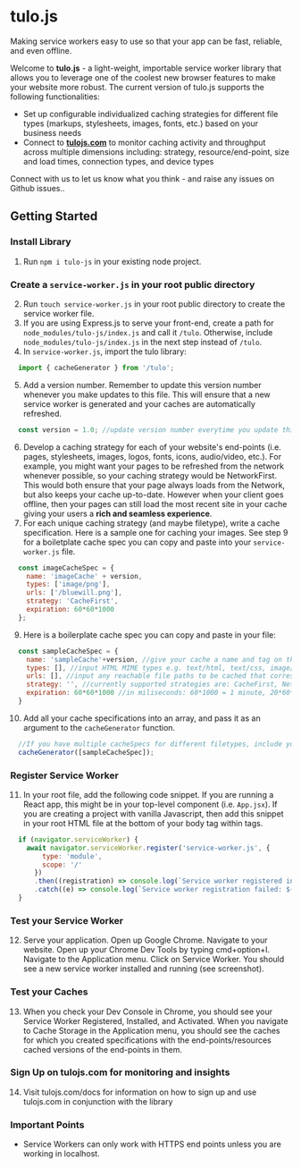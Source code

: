 # tulo.js
Making service workers easy to use so that your app can be fast, reliable, and even offline.

Welcome to **tulo.js** - a light-weight, importable service worker library that allows you to leverage one of the coolest new browser features to make your website more robust. The current version of tulo.js supports the following functionalities:
  - Set up configurable individualized caching strategies for different file types (markups, stylesheets, images, fonts, etc.) based on your business needs
  - Connect to **[tulojs.com](https://tulojs.com)** to monitor caching activity and throughput across multiple dimensions including: strategy, resource/end-point, size and load times, connection types, and device types
  

Connect with us to let us know what you think - and raise any issues on Github issues..

## Getting Started
### Install Library

1) Run ```npm i tulo-js``` in your existing node project.

### Create a `service-worker.js` in your root public directory

2) Run ```touch service-worker.js``` in your root public directory to create the service worker file.
3) If you are using Express.js to serve your front-end, create a path for `node_modules/tulo-js/index.js` and call it `/tulo`. Otherwise, include `node_modules/tulo-js/index.js` in the next step instead of `/tulo`.
4) In `service-worker.js`, import the tulo library:
  ```js
    import { cacheGenerator } from '/tulo';
  ```
5) Add a version number. Remember to update this version number whenever you make updates to this file. This will ensure that a new service worker is generated and your caches are automatically refreshed.
  ```js
    const version = 1.0; //update version number everytime you update this file to effect changes
  ```
6) Develop a caching strategy for each of your website's end-points (i.e. pages, stylesheets, images, logos, fonts, icons, audio/video, etc.). For example, you might want your pages to be refreshed from the network whenever possible, so your caching strategy would be NetworkFirst. This would both ensure that your page always loads from the Network, but also keeps your cache up-to-date. However when your client goes offline, then your pages can still load the most recent site in your cache giving your users a **rich and seamless experience**.
7) For each unique caching strategy (and maybe filetype), write a cache specification. Here is a sample one for caching your images. See step 9 for a boiletplate cache spec you can copy and paste into your `service-worker.js` file.
  ```js
    const imageCacheSpec = {
      name: 'imageCache' + version,
      types: ['image/png'],
      urls: ['/bluewill.png'],
      strategy: 'CacheFirst',
      expiration: 60*60*1000
    };
  ```
9) Here is a boilerplate cache spec you can copy and paste in your file:
  ```js
    const sampleCacheSpec = {
      name: 'sampleCache'+version, //give your cache a name and tag on the version number
      types: [], //input HTML MIME types e.g. text/html, text/css, image/gif, etc.
      urls: [], //input any reachable file paths to be cached that correspond to the types specific to this cacheSpec
      strategy: '', //currently supported strategies are: CacheFirst, NetworkFirst, NetworkOnly
      expiration: 60*60*1000 //in miliseconds: 60*1000 = 1 minute, 20*60*1000 = 20 minutes - this field is OPTIONAL - if omitted, these urls will be refreshed when       the service worker restarts
    }
  ```
10) Add all your cache specifications into an array, and pass it as an argument to the `cacheGenerator` function.
  ```js
    //If you have multiple cacheSpecs for different filetypes, include your page/markup caches first followed by images, stylesheets, fonts, etc.
    cacheGenerator([sampleCacheSpec]);
  ```

### Register Service Worker

11) In your root file, add the following code snippet. If you are running a React app, this might be in your top-level component (i.e. `App.jsx`). If you are creating a project with vanilla Javascript, then add this snippet in your root HTML file at the bottom of your body tag within <script type="module"> </script> tags.

  ```js
    if (navigator.serviceWorker) {
      await navigator.serviceWorker.register('service-worker.js', {
          type: 'module',
          scope: '/'
        })
        .then((registration) => console.log(`Service worker registered in scope: ${registration.scope}`))
        .catch((e) => console.log(`Service worker registration failed: ${e}`));
    }
```

### Test your Service Worker 

12) Serve your application. Open up Google Chrome. Navigate to your website. Open up your Chrome Dev Tools by typing cmd+option+I. Navigate to the Application menu. Click on Service Worker. You should see a new service worker installed and running (see screenshot).


### Test your Caches

13) When you check your Dev Console in Chrome, you should see your Service Worker Registered, Installed, and Activated. When you navigate to Cache Storage in the Application menu, you should see the caches for which you created specifications with the end-points/resources cached versions of the end-points in them.

### Sign Up on tulojs.com for monitoring and insights

14) Visit tulojs.com/docs for information on how to sign up and use tulojs.com in conjunction with the library

### Important Points

- Service Workers can only work with HTTPS end points unless you are working in localhost.
 
